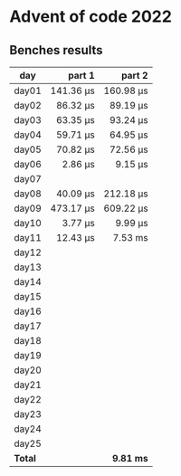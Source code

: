 # Advent of code 2022

## Benches results
| day   |   part 1  |   part 2  | 
|-------|----------:|----------:|
| day01 | 141.36 μs | 160.98 μs |
| day02 |  86.32 μs |  89.19 μs |
| day03 |  63.35 μs |  93.24 μs |
| day04 |  59.71 μs |  64.95 μs |
| day05 |  70.82 μs |  72.56 μs |
| day06 |   2.86 μs |   9.15 μs |
| day07 |           |           |
| day08 |  40.09 μs | 212.18 μs |
| day09 | 473.17 μs | 609.22 μs |
| day10 |   3.77 μs |   9.99 μs |
| day11 |  12.43 μs |   7.53 ms |
| day12 |           |           |
| day13 |           |           |
| day14 |           |           |
| day15 |           |           |
| day16 |           |           |
| day17 |           |           |
| day18 |           |           |
| day19 |           |           |
| day20 |           |           |
| day21 |           |           |
| day22 |           |           |
| day23 |           |           |
| day24 |           |           |
| day25 |           |           |
|**Total**|           |**9.81 ms** |

